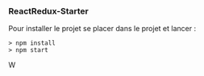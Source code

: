 ### ReactRedux-Starter

Pour installer le projet se placer dans le projet et lancer :

```
> npm install
> npm start
```

W
